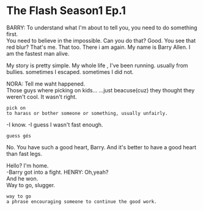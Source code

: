 The Flash Season1 Ep.1
=====================

BARRY: To understand what I'm about to tell you, you need to do something first.  
You need to believe in the impossible. Can you do that? Good. You see that red blur? That's me. That too. There i am again.
My name is Barry Allen.
I am the fastest man alive.

My story is pretty simple. My whole life , I've been running. usually from bullies. sometimes I escaped. sometimes I did not.

NORA: Tell me waht happened.  
Those guys where picking on kids... ...just beacuse(cuz) they thought they weren't cool. It wasn't right.

```
pick on
to harass or bother someone or something, usually unfairly.
```
-I know.
-I guess I wasn't fast enough.

```
guess gés
```
No. You have such a good heart, Barry. And it's better to have a good heart than fast legs.

Hello? I'm home.  
-Barry got into a fight.
HENRY: Oh,yeah?  
And he won.  
Way to go, slugger.

```
way to go
a phrase encouraging someone to continue the good work.
```
